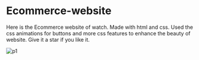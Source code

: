 # Ecommerce-website
Here is the Ecommerce website of watch.
Made with html and css.
Used the css animations for buttons and more css features to enhance the beauty of website.
Give it a star if you like it.


![p1](https://user-images.githubusercontent.com/96942950/221622104-6aead2cb-bb05-4961-9870-1abde9c709c1.jpeg)


